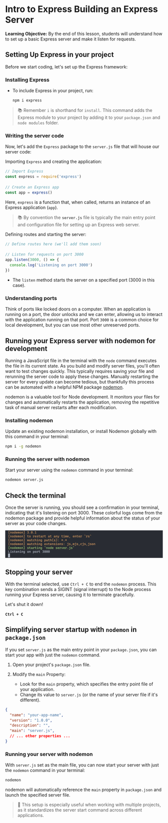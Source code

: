 <h1>
  <span class="headline">Intro to Express</span>
  <span class="subhead">Building an Express Server</span>
</h1>

**Learning Objective:** By the end of this lesson, students will understand how to set up a basic Express server and make it listen for requests.

## Setting Up Express in your project

Before we start coding, let's set up the Express framework:

### Installing Express

- To include Express in your project, run:

  ```bash
  npm i express
  ```

> 📚 Remember `i` is shorthand for `install`. This command adds the Express module to your project by adding it to your `package.json` and `node modules` folder.

### Writing the server code

Now, let's add the `Express` package to the `server.js` file that will house our server code:

Importing `Express` and creating the application:

```js
// Import Express
const express = require('express')

// Create an Express app
const app = express()
```

Here, `express` is a function that, when called, returns an instance of an Express application (`app`).

> 📚 By convention the **`server.js`** file is typically the main entry point and configuration file for setting up an Express web server.

Defining routes and starting the server:

```js
// Define routes here (we'll add them soon)

// Listen for requests on port 3000
app.listen(3000, () => {
  console.log('Listening on port 3000')
})
```

- The `listen` method starts the server on a specified port (3000 in this case).

### Understanding ports

Think of ports like locked doors on a computer. When an application is running on a port, the door unlocks and we can enter, allowing us to interact with the application running on that port. Port `3000` is a common choice for local development, but you can use most other unreserved ports.

## Running your Express server with nodemon for development

Running a JavaScript file in the terminal with the `node` command executes the file in its current state. As you build and modify server files, you'll often want to test changes quickly. This typically requires saving your file and rerunning the server code to apply these changes. Manually restarting the server for every update can become tedious, but thankfully this process can be automated with a helpful NPM package [nodemon](https://www.npmjs.com/package/nodemon).

nodemon is a valuable tool for Node development. It monitors your files for changes and automatically restarts the application, removing the repetitive task of manual server restarts after each modification.

### Installing nodemon

Update an existing nodemon installation, or install Nodemon globally with this command in your terminal:

```bash
npm i -g nodemon
```

### Running the server with nodemon

Start your server using the `nodemon` command in your terminal:

```bash
nodemon server.js
```

## Check the terminal

Once the server is running, you should see a confirmation in your terminal, indicating that it's listening on port 3000. These colorful logs come from the nodemon package and provide helpful information about the status of your server as your code changes. 

![Server Running](./assets/server-running.png)

## Stopping your server

With the terminal selected, use `Ctrl + C` to end the `nodemon` process. This key combination sends a SIGINT (signal interrupt) to the Node process running your Express server, causing it to terminate gracefully.

Let's shut it down!

**`Ctrl + C`**

## Simplifying server startup with `nodemon` in `package.json`

If you set `server.js` as the main entry point in your `package.json`, you can start your app with just the `nodemon` command.

1. Open your project's `package.json` file.

2. Modify the `main` Property:
   - Look for the `main` property, which specifies the entry point file of your application.
   - Change its value to `server.js` (or the name of your server file if it's different).

```json
{
  "name": "your-app-name",
  "version": "1.0.0",
  "description": "",
  "main": "server.js",
  // ... other properties ...
}
```

### Running your server with nodemon

With `server.js` set as the main file, you can now start your server with just the `nodemon` command in your terminal:

```bash
nodemon
```

nodemon will automatically reference the `main` property in `package.json` and launch the specified server file.

> 🧠 This setup is especially useful when working with multiple projects, as it standardizes the server start command across different applications.
